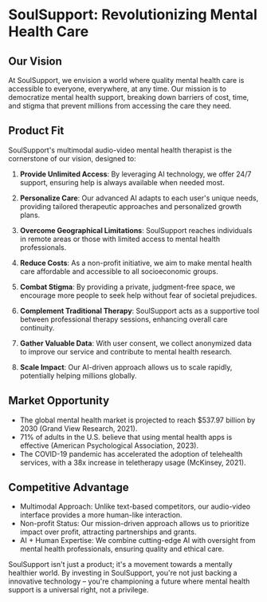 # SoulSupport: Revolutionizing Mental Health Care

## Our Vision

At SoulSupport, we envision a world where quality mental health care is accessible to everyone, everywhere, at any time. Our mission is to democratize mental health support, breaking down barriers of cost, time, and stigma that prevent millions from accessing the care they need.

## Product Fit

SoulSupport's multimodal audio-video mental health therapist is the cornerstone of our vision, designed to:

1. **Provide Unlimited Access**: By leveraging AI technology, we offer 24/7 support, ensuring help is always available when needed most.

2. **Personalize Care**: Our advanced AI adapts to each user's unique needs, providing tailored therapeutic approaches and personalized growth plans.

3. **Overcome Geographical Limitations**: SoulSupport reaches individuals in remote areas or those with limited access to mental health professionals.

4. **Reduce Costs**: As a non-profit initiative, we aim to make mental health care affordable and accessible to all socioeconomic groups.

5. **Combat Stigma**: By providing a private, judgment-free space, we encourage more people to seek help without fear of societal prejudices.

6. **Complement Traditional Therapy**: SoulSupport acts as a supportive tool between professional therapy sessions, enhancing overall care continuity.

7. **Gather Valuable Data**: With user consent, we collect anonymized data to improve our service and contribute to mental health research.

8. **Scale Impact**: Our AI-driven approach allows us to scale rapidly, potentially helping millions globally.

## Market Opportunity

- The global mental health market is projected to reach $537.97 billion by 2030 (Grand View Research, 2021).
- 71% of adults in the U.S. believe that using mental health apps is effective (American Psychological Association, 2023).
- The COVID-19 pandemic has accelerated the adoption of telehealth services, with a 38x increase in teletherapy usage (McKinsey, 2021).

## Competitive Advantage

- Multimodal Approach: Unlike text-based competitors, our audio-video interface provides a more human-like interaction.
- Non-profit Status: Our mission-driven approach allows us to prioritize impact over profit, attracting partnerships and grants.
- AI + Human Expertise: We combine cutting-edge AI with oversight from mental health professionals, ensuring quality and ethical care.

SoulSupport isn't just a product; it's a movement towards a mentally healthier world. By investing in SoulSupport, you're not just backing a innovative technology – you're championing a future where mental health support is a universal right, not a privilege.
